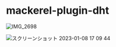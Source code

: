 # mackerel-plugin-dht

![IMG_2698](https://user-images.githubusercontent.com/50798936/211186459-95aaeea0-d1e2-481a-8788-b3d84e4eb8d8.JPG)

![スクリーンショット 2023-01-08 17 09 44](https://user-images.githubusercontent.com/50798936/211186543-2d7c7986-d18d-496c-bb33-1aee30069b50.png)
